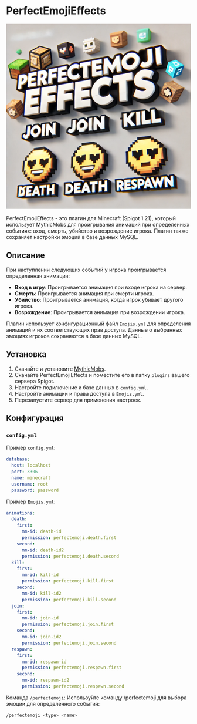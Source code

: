 # PerfectEmojiEffects

![PerfectEmojiEffects Banner](./banner.jpg)

PerfectEmojiEffects - это плагин для Minecraft (Spigot 1.21), который использует MythicMobs для проигрывания анимаций при определенных событиях: вход, смерть, убийство и возрождение игрока. Плагин также сохраняет настройки эмоций в базе данных MySQL.

## Описание

При наступлении следующих событий у игрока проигрывается определенная анимация:
- **Вход в игру**: Проигрывается анимация при входе игрока на сервер.
- **Смерть**: Проигрывается анимация при смерти игрока.
- **Убийство**: Проигрывается анимация, когда игрок убивает другого игрока.
- **Возрождение**: Проигрывается анимация при возрождении игрока.

Плагин использует конфигурационный файл `Emojis.yml` для определения анимаций и их соответствующих прав доступа. Данные о выбранных эмоциях игроков сохраняются в базе данных MySQL.

## Установка

1. Скачайте и установите [MythicMobs](https://www.mythicmobs.net/).
2. Скачайте PerfectEmojiEffects и поместите его в папку `plugins` вашего сервера Spigot.
3. Настройте подключение к базе данных в `config.yml`.
4. Настройте анимации и права доступа в `Emojis.yml`.
5. Перезапустите сервер для применения настроек.

## Конфигурация

### `config.yml`

Пример `config.yml`:
```yaml
database:
  host: localhost
  port: 3306
  name: minecraft
  username: root
  password: password
```
Пример `Emojis.yml`:
```yaml
animations:
  death:
    first:
      mm-id: death-id
      permission: perfectemoji.death.first
    second:
      mm-id: death-id2
      permission: perfectemoji.death.second
  kill:
    first:
      mm-id: kill-id
      permission: perfectemoji.kill.first
    second:
      mm-id: kill-id2
      permission: perfectemoji.kill.second
  join:
    first:
      mm-id: join-id
      permission: perfectemoji.join.first
    second:
      mm-id: join-id2
      permission: perfectemoji.join.second
  respawn:
    first:
      mm-id: respawn-id
      permission: perfectemoji.respawn.first
    second:
      mm-id: respawn-id2
      permission: perfectemoji.respawn.second
```

Команда `/perfectemoji`:
Используйте команду /perfectemoji для выбора эмоции для определенного события:
```sh
/perfectemoji <type> <name>
```